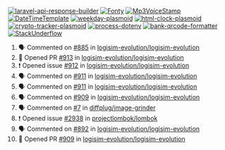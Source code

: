 [![laravel-api-response-builder](https://github-readme-stats.vercel.app/api/pin/?username=MarcinOrlowski&repo=laravel-api-response-builder&theme=default&hide_border=true&title_color=87c9c3&text_color=62696d&icon_color=636a6d&bg_color=30393e)](https://github.com/MarcinOrlowski/laravel-api-response-builder)
[![Fonty](https://github-readme-stats.vercel.app/api/pin/?username=MarcinOrlowski&repo=Fonty&theme=default&hide_border=true&title_color=87c9c3&text_color=62696d&icon_color=636a6d&bg_color=30393e)](https://github.com/MarcinOrlowski/Fonty)
[![Mp3VoiceStamp](https://github-readme-stats.vercel.app/api/pin/?username=MarcinOrlowski&repo=Mp3VoiceStamp&theme=default&hide_border=true&title_color=87c9c3&text_color=62696d&icon_color=636a6d&bg_color=30393e)](https://github.com/MarcinOrlowski/Mp3VoiceStamp)
[![DateTimeTemplate](https://github-readme-stats.vercel.app/api/pin/?username=MarcinOrlowski&repo=DateTimeTemplate&theme=default&hide_border=true&title_color=87c9c3&text_color=62696d&icon_color=636a6d&bg_color=30393e)](https://github.com/MarcinOrlowski/DateTimeTemplate)
[![weekday-plasmoid](https://github-readme-stats.vercel.app/api/pin/?username=MarcinOrlowski&repo=weekday-plasmoid&theme=default&hide_border=true&title_color=87c9c3&text_color=62696d&icon_color=636a6d&bg_color=30393e)](https://github.com/MarcinOrlowski/weekday-plasmoid)
[![html-clock-plasmoid](https://github-readme-stats.vercel.app/api/pin/?username=MarcinOrlowski&repo=html-clock-plasmoid&theme=default&hide_border=true&title_color=87c9c3&text_color=62696d&icon_color=636a6d&bg_color=30393e)](https://github.com/MarcinOrlowski/html-clock-plasmoid)
[![crypto-tracker-plasmoid](https://github-readme-stats.vercel.app/api/pin/?username=MarcinOrlowski&repo=crypto-tracker-plasmoid&theme=default&hide_border=true&title_color=87c9c3&text_color=62696d&icon_color=636a6d&bg_color=30393e)](https://github.com/MarcinOrlowski/crypto-tracker-plasmoid)
[![process-dotenv](https://github-readme-stats.vercel.app/api/pin/?username=MarcinOrlowski&repo=process-dotenv&theme=default&hide_border=true&title_color=87c9c3&text_color=62696d&icon_color=636a6d&bg_color=30393e)](https://github.com/MarcinOrlowski/process-dotenv)
[![bank-qrcode-formatter](https://github-readme-stats.vercel.app/api/pin/?username=MarcinOrlowski&repo=bank-qrcode-formatter&theme=default&hide_border=true&title_color=87c9c3&text_color=62696d&icon_color=636a6d&bg_color=30393e)](https://github.com/MarcinOrlowski/bank-qrcode-formatter)
[![StackUnderflow](https://github-readme-stats.vercel.app/api/pin/?username=MarcinOrlowski&repo=StackUnderflow&theme=default&hide_border=true&title_color=87c9c3&text_color=62696d&icon_color=636a6d&bg_color=30393e)](https://github.com/MarcinOrlowski/StackUnderflow)

<!--START_SECTION:activity-->
1. 🗣 Commented on [#885](https://github.com/logisim-evolution/logisim-evolution/issues/885) in [logisim-evolution/logisim-evolution](https://github.com/logisim-evolution/logisim-evolution)
2. 💪 Opened PR [#913](https://github.com/logisim-evolution/logisim-evolution/pull/913) in [logisim-evolution/logisim-evolution](https://github.com/logisim-evolution/logisim-evolution)
3. ❗️ Opened issue [#912](https://github.com/logisim-evolution/logisim-evolution/issues/912) in [logisim-evolution/logisim-evolution](https://github.com/logisim-evolution/logisim-evolution)
4. 🗣 Commented on [#911](https://github.com/logisim-evolution/logisim-evolution/issues/911) in [logisim-evolution/logisim-evolution](https://github.com/logisim-evolution/logisim-evolution)
5. 🗣 Commented on [#911](https://github.com/logisim-evolution/logisim-evolution/issues/911) in [logisim-evolution/logisim-evolution](https://github.com/logisim-evolution/logisim-evolution)
6. 🗣 Commented on [#909](https://github.com/logisim-evolution/logisim-evolution/issues/909) in [logisim-evolution/logisim-evolution](https://github.com/logisim-evolution/logisim-evolution)
7. 🗣 Commented on [#7](https://github.com/diffplug/image-grinder/issues/7) in [diffplug/image-grinder](https://github.com/diffplug/image-grinder)
8. ❗️ Opened issue [#2938](https://github.com/projectlombok/lombok/issues/2938) in [projectlombok/lombok](https://github.com/projectlombok/lombok)
9. 🗣 Commented on [#892](https://github.com/logisim-evolution/logisim-evolution/issues/892) in [logisim-evolution/logisim-evolution](https://github.com/logisim-evolution/logisim-evolution)
10. 💪 Opened PR [#909](https://github.com/logisim-evolution/logisim-evolution/pull/909) in [logisim-evolution/logisim-evolution](https://github.com/logisim-evolution/logisim-evolution)
<!--END_SECTION:activity-->
